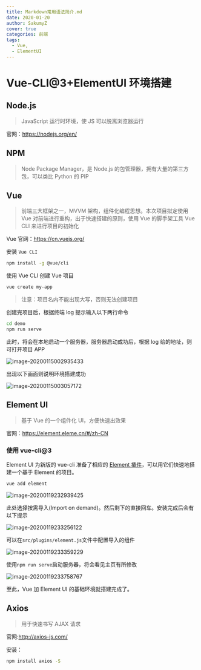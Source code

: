 ```yaml
---
title: Markdown常用语法简介.md
date: 2020-01-20
author: SakumyZ
cover: true
categories: 前端
tags:
  - Vue,
  - ElementUI
---
```


# Vue-CLI@3+ElementUI 环境搭建

## Node.js

> JavaScript 运行时环境，使 JS 可以脱离浏览器运行

官网：https://nodejs.org/en/

## NPM

> Node Package Manager，是 Node.js 的包管理器，拥有大量的第三方包，可以类比 Python 的 PIP

## Vue

> 前端三大框架之一，MVVM 架构，组件化编程思想。本次项目拟定使用 Vue 对前端进行重构，出于快速搭建的原则，使用 Vue 的脚手架工具 Vue CLI 来进行项目的初始化

Vue 官网：https://cn.vuejs.org/

安装 `Vue CLI`

```bash
npm install -g @vue/cli
```

使用 Vue CLI 创建 Vue 项目

```bash
vue create my-app
```

> 注意：项目名内不能出现大写，否则无法创建项目

创建完项目后，根据终端 log 提示输入以下两行命令

```bash
cd demo
npm run serve
```

此时，将会在本地启动一个服务器，服务器启动成功后，根据 log 给的地址，则可打开项目 APP

![image-20200115002935433](C:\Users\AkSa\Desktop\imgs\image-20200115002935433.png)

出现以下画面则说明环境搭建成功

![image-20200115003057172](http://sakumyz.xyz/static/images/image-20200115003057172.png)

## Element UI

> 基于 Vue 的一个组件化 UI，方便快速出效果

官网：https://element.eleme.cn/#/zh-CN

### 使用 vue-cli@3

Element UI 为新版的 vue-cli 准备了相应的 [Element 插件](https://github.com/ElementUI/vue-cli-plugin-element)，可以用它们快速地搭建一个基于 Element 的项目。

```bash
vue add element
```

![image-20200119232939425](http://sakumyz.xyz/static/images/image-20200119232939425.png)

此处选择按需导入(Import on demand)。然后剩下的直接回车。安装完成后会有以下提示

![image-20200119233256122](http://sakumyz.xyz/static/images/image-20200119233256122.png)

可以在`src/plugins/element.js`文件中配置导入的组件

![image-20200119233359229](http://sakumyz.xyz/static/images/image-20200119233359229.png)

使用`npm run serve`启动服务器，将会看见主页有所修改

![image-20200119233758767](http://sakumyz.xyz/static/images/image-20200119233758767.png)

至此，Vue 加 Element UI 的基础环境就搭建完成了。

## Axios

> 用于快速书写 AJAX 请求

官网:http://axios-js.com/

安装：

```bash
npm install axios -S
```
